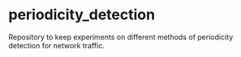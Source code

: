 # periodicity_detection
Repository to keep experiments on different methods of periodicity detection for network traffic.
